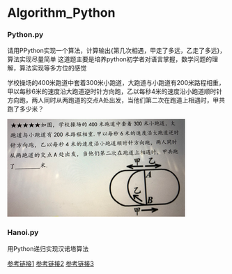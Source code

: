 # Algorithm_Python

### Python.py
请用PPython实现一个算法，计算输出{第几次相遇，甲走了多远，乙走了多远}，算法实现尽量简单
这道题主要是培养python初学者对语言掌握，数学问题的理解，算法实现等多方位的感觉

学校操场的400米跑道中套着300米小跑道，大跑道与小跑道有200米路程相重，甲以每秒6米的速度沿大跑道逆时针方向跑，乙以每秒4米的速度沿小跑道顺时针方向跑，两人同时从两跑道的交点A处出发，当他们第二次在跑道上相遇时，甲共跑了多少米？

![题目：](https://github.com/sangyy/Algorithm_Python/blob/master/image.png)


### Hanoi.py
用Python递归实现汉诺塔算法

[参考链接1](https://www.jianshu.com/p/de29fd286a73?utm_campaign=maleskine&utm_content=note&utm_medium=seo_notes&utm_source=recommendation)
[参考链接2](https://www.jianshu.com/p/a55378f5176f?utm_campaign=maleskine&utm_content=note&utm_medium=seo_notes&utm_source=recommendation)
[参考链接3](https://www.jianshu.com/p/1dbc95c0c995)